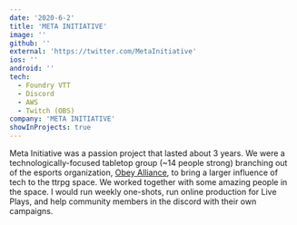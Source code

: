 ```yaml
---
date: '2020-6-2'
title: 'META INITIATIVE'
image: ''
github: ''
external: 'https://twitter.com/MetaInitiative'
ios: ''
android: ''
tech:
  - Foundry VTT
  - Discord
  - AWS
  - Twitch (OBS)
company: 'META INITIATIVE'
showInProjects: true
---
```


Meta Initiative was a passion project that lasted about 3 years. We were a technologically-focused tabletop group (~14 people strong) branching out of the esports organization, [Obey Alliance](https://www.obeyalliance.com/), to bring a larger influence of tech to the ttrpg space. We worked together with some amazing people in the space. I would run weekly one-shots, run online production for Live Plays, and help community members in the discord with their own campaigns.

